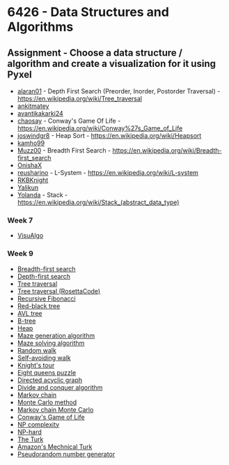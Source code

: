 # 6426 - Data Structures and Algorithms


## Assignment - Choose a data structure / algorithm and create a visualization for it using Pyxel

* [alaran01](https://github.com/alaran01) - Depth First Search (Preorder, Inorder, Postorder Traversal) - https://en.wikipedia.org/wiki/Tree_traversal
* [ankitmatey](https://github.com/ankitmatey)
* [avantikakarki24](https://github.com/avantikakarki24)
* [chaosay](https://github.com/chaosay) - Conway's Game Of Life - https://en.wikipedia.org/wiki/Conway%27s_Game_of_Life
* [joswindgr8](https://github.com/joswindgr8) - Heap Sort - https://en.wikipedia.org/wiki/Heapsort
* [kamho99](https://github.com/kamho99)
* [Muzz00](https://github.com/Muzz00) - Breadth First Search - https://en.wikipedia.org/wiki/Breadth-first_search
* [OnishaX](https://github.com/OnishaX)
* [reusharino](https://github.com/reusharino) - L-System - https://en.wikipedia.org/wiki/L-system
* [RKBKnight](https://github.com/RKBKnight)
* [Yalikun](https://github.com/Yalikun)
* [Yolanda](https://github.com/YolandaYUYAN) - Stack - https://en.wikipedia.org/wiki/Stack_(abstract_data_type)


### Week 7
* [VisuAlgo](https://visualgo.net/)


### Week 9


* [Breadth-first search](https://en.wikipedia.org/wiki/Breadth-first_search)
* [Depth-first search](https://en.wikipedia.org/wiki/Depth-first_search)
* [Tree traversal](https://en.wikipedia.org/wiki/Tree_traversal)
* [Tree traversal (RosettaCode)](https://rosettacode.org/wiki/Tree_traversal)
* [Recursive Fibonacci](https://medium.com/launch-school/recursive-fibonnaci-method-explained-d82215c5498e)
* [Red-black tree](https://en.wikipedia.org/wiki/Red%E2%80%93black_tree)
* [AVL tree](https://en.wikipedia.org/wiki/AVL_tree)
* [B-tree](https://en.wikipedia.org/wiki/B-tree)
* [Heap](https://en.wikipedia.org/wiki/Heap_(data_structure))
* [Maze generation algorithm](https://en.wikipedia.org/wiki/Maze_generation_algorithm)
* [Maze solving algorithm](https://en.wikipedia.org/wiki/Maze_solving_algorithm)
* [Random walk](https://en.wikipedia.org/wiki/Random_walk)
* [Self-avoiding walk](https://en.wikipedia.org/wiki/Self-avoiding_walk)
* [Knight's tour](https://en.wikipedia.org/wiki/Knight%27s_tour)
* [Eight queens puzzle](https://en.wikipedia.org/wiki/Eight_queens_puzzle)
* [Directed acyclic graph](https://en.wikipedia.org/wiki/Directed_acyclic_graph)
* [Divide and conquer algorithm](https://en.wikipedia.org/wiki/Divide-and-conquer_algorithm)
* [Markov chain](https://en.wikipedia.org/wiki/Markov_chain)
* [Monte Carlo method](https://en.wikipedia.org/wiki/Monte_Carlo_method)
* [Markov chain Monte Carlo](https://en.wikipedia.org/wiki/Markov_chain_Monte_Carlo)
* [Conway's Game of Life](https://en.wikipedia.org/wiki/Conway%27s_Game_of_Life)
* [NP complexity](https://en.wikipedia.org/wiki/NP_(complexity))
* [NP-hard](https://en.wikipedia.org/wiki/NP-hard)
* [The Turk](https://en.wikipedia.org/wiki/The_Turk)
* [Amazon's Mechnical Turk](https://www.mturk.com/)
* [Pseudorandom number generator](https://en.wikipedia.org/wiki/Pseudorandom_number_generator)

